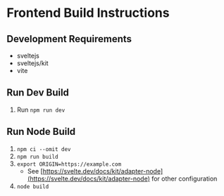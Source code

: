 # Frontend Build Instructions

## Development Requirements

* sveltejs
* sveltejs/kit
* vite

## Run Dev Build

1. Run `npm run dev`

## Run Node Build

1. `npm ci --omit dev`
2. `npm run build`
3. `export ORIGIN=https://example.com`
   * See [https://svelte.dev/docs/kit/adapter-node](https://svelte.dev/docs/kit/adapter-node) for other configuration
4. `node build`
